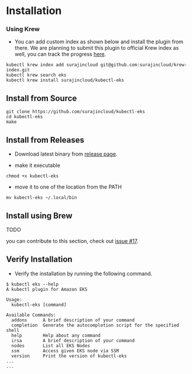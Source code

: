 # Installation

### Using Krew

* You can add custom index as shown below and install the plugin from there. We are planning to submit this plugin to official Krew index as well, you can track the progress [here](https://github.com/surajincloud/kubectl-eks/issues/3).

```
kubectl krew index add surajincloud git@github.com:surajincloud/krew-index.git
kubectl krew search eks
kubectl krew install surajincloud/kubectl-eks
```


## Install from Source

```
git clone https://github.com/surajincloud/kubectl-eks
cd kubectl-eks
make
```

## Install from Releases

* Download latest binary from [release page](https://github.com/surajincloud/kubectl-eks/releases).

* make it executable

```
chmod +x kubectl-eks
```

* move it to one of the location from the PATH

```
mv kubectl-eks ~/.local/bin
```

## Install using Brew

TODO

you can contribute to this section, check out [issue #17](https://github.com/surajincloud/kubectl-eks/issues/17).

## Verify Installation

* Verify the installation by running the following command.

```
$ kubectl eks --help
A kubectl plugin for Amazon EKS

Usage:
  kubectl-eks [command]

Available Commands:
  addons      A brief description of your command
  completion  Generate the autocompletion script for the specified shell
  help        Help about any command
  irsa        A brief description of your command
  nodes       List all EKS Nodes
  ssm         Access given EKS node via SSM
  version     Print the version of kubectl-eks
...
...
```